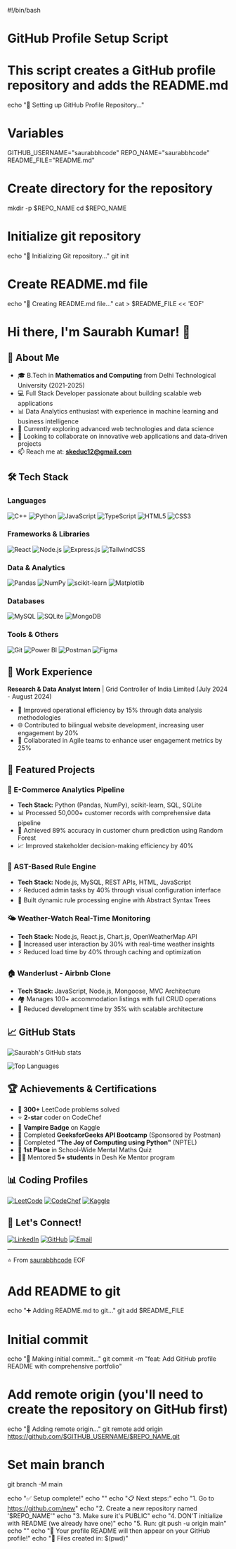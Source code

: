 #!/bin/bash

# GitHub Profile Setup Script
# This script creates a GitHub profile repository and adds the README.md

echo "🚀 Setting up GitHub Profile Repository..."

# Variables
GITHUB_USERNAME="saurabbhcode"
REPO_NAME="saurabbhcode"
README_FILE="README.md"

# Create directory for the repository
mkdir -p $REPO_NAME
cd $REPO_NAME

# Initialize git repository
echo "📁 Initializing Git repository..."
git init

# Create README.md file
echo "📝 Creating README.md file..."
cat > $README_FILE << 'EOF'
# Hi there, I'm Saurabh Kumar! 👋

## 🚀 About Me
- 🎓 B.Tech in **Mathematics and Computing** from Delhi Technological University (2021-2025)
- 💻 Full Stack Developer passionate about building scalable web applications
- 📊 Data Analytics enthusiast with experience in machine learning and business intelligence
- 🌱 Currently exploring advanced web technologies and data science
- 💞️ Looking to collaborate on innovative web applications and data-driven projects
- 📫 Reach me at: **skeduc12@gmail.com**

## 🛠️ Tech Stack

### Languages
![C++](https://img.shields.io/badge/-C++-00599C?style=flat-square&logo=c%2B%2B&logoColor=white)
![Python](https://img.shields.io/badge/-Python-3776AB?style=flat-square&logo=python&logoColor=white)
![JavaScript](https://img.shields.io/badge/-JavaScript-F7DF1E?style=flat-square&logo=javascript&logoColor=black)
![TypeScript](https://img.shields.io/badge/-TypeScript-007ACC?style=flat-square&logo=typescript&logoColor=white)
![HTML5](https://img.shields.io/badge/-HTML5-E34F26?style=flat-square&logo=html5&logoColor=white)
![CSS3](https://img.shields.io/badge/-CSS3-1572B6?style=flat-square&logo=css3&logoColor=white)

### Frameworks & Libraries
![React](https://img.shields.io/badge/-React-61DAFB?style=flat-square&logo=react&logoColor=black)
![Node.js](https://img.shields.io/badge/-Node.js-339933?style=flat-square&logo=node.js&logoColor=white)
![Express.js](https://img.shields.io/badge/-Express.js-000000?style=flat-square&logo=express&logoColor=white)
![TailwindCSS](https://img.shields.io/badge/-TailwindCSS-38B2AC?style=flat-square&logo=tailwind-css&logoColor=white)

### Data & Analytics
![Pandas](https://img.shields.io/badge/-Pandas-150458?style=flat-square&logo=pandas&logoColor=white)
![NumPy](https://img.shields.io/badge/-NumPy-013243?style=flat-square&logo=numpy&logoColor=white)
![scikit-learn](https://img.shields.io/badge/-scikit--learn-F7931E?style=flat-square&logo=scikit-learn&logoColor=white)
![Matplotlib](https://img.shields.io/badge/-Matplotlib-11557c?style=flat-square&logo=python&logoColor=white)

### Databases
![MySQL](https://img.shields.io/badge/-MySQL-4479A1?style=flat-square&logo=mysql&logoColor=white)
![SQLite](https://img.shields.io/badge/-SQLite-003B57?style=flat-square&logo=sqlite&logoColor=white)
![MongoDB](https://img.shields.io/badge/-MongoDB-47A248?style=flat-square&logo=mongodb&logoColor=white)

### Tools & Others
![Git](https://img.shields.io/badge/-Git-F05032?style=flat-square&logo=git&logoColor=white)
![Power BI](https://img.shields.io/badge/-Power%20BI-F2C811?style=flat-square&logo=power-bi&logoColor=black)
![Postman](https://img.shields.io/badge/-Postman-FF6C37?style=flat-square&logo=postman&logoColor=white)
![Figma](https://img.shields.io/badge/-Figma-F24E1E?style=flat-square&logo=figma&logoColor=white)

## 💼 Work Experience

**Research & Data Analyst Intern** | Grid Controller of India Limited (July 2024 - August 2024)
- 🚀 Improved operational efficiency by 15% through data analysis methodologies
- 🌐 Contributed to bilingual website development, increasing user engagement by 20%
- 👥 Collaborated in Agile teams to enhance user engagement metrics by 25%

## 🚀 Featured Projects

### 🛒 E-Commerce Analytics Pipeline
- **Tech Stack:** Python (Pandas, NumPy), scikit-learn, SQL, SQLite
- 📊 Processed 50,000+ customer records with comprehensive data pipeline
- 🤖 Achieved 89% accuracy in customer churn prediction using Random Forest
- 📈 Improved stakeholder decision-making efficiency by 40%

### 🧠 AST-Based Rule Engine
- **Tech Stack:** Node.js, MySQL, REST APIs, HTML, JavaScript
- ⚡ Reduced admin tasks by 40% through visual configuration interface
- 🔧 Built dynamic rule processing engine with Abstract Syntax Trees

### 🌤️ Weather-Watch Real-Time Monitoring
- **Tech Stack:** Node.js, React.js, Chart.js, OpenWeatherMap API
- 📱 Increased user interaction by 30% with real-time weather insights
- ⚡ Reduced load time by 40% through caching and optimization

### 🏠 Wanderlust - Airbnb Clone
- **Tech Stack:** JavaScript, Node.js, Mongoose, MVC Architecture
- 🏘️ Manages 100+ accommodation listings with full CRUD operations
- 🚀 Reduced development time by 35% with scalable architecture

## 📈 GitHub Stats

![Saurabh's GitHub stats](https://github-readme-stats.vercel.app/api?username=saurabbhcode&show_icons=true&theme=radical)

![Top Languages](https://github-readme-stats.vercel.app/api/top-langs/?username=saurabbhcode&layout=compact&theme=radical)

## 🏆 Achievements & Certifications

- 🧩 **300+** LeetCode problems solved
- ⭐ **2-star** coder on CodeChef
- 🧛 **Vampire Badge** on Kaggle
- 📜 Completed **GeeksforGeeks API Bootcamp** (Sponsored by Postman)
- 🐍 Completed **"The Joy of Computing using Python"** (NPTEL)
- 🏅 **1st Place** in School-Wide Mental Maths Quiz
- 👨‍🏫 Mentored **5+ students** in Desh Ke Mentor program

## 📊 Coding Profiles

[![LeetCode](https://img.shields.io/badge/-LeetCode-FFA116?style=flat-square&logo=leetcode&logoColor=black)](https://leetcode.com/saurabbhcode)
[![CodeChef](https://img.shields.io/badge/-CodeChef-5B4638?style=flat-square&logo=codechef&logoColor=white)](https://codechef.com/users/saurabbhcode)
[![Kaggle](https://img.shields.io/badge/-Kaggle-20BEFF?style=flat-square&logo=kaggle&logoColor=white)](https://kaggle.com/saurabbhcode)

## 🤝 Let's Connect!

[![LinkedIn](https://img.shields.io/badge/-LinkedIn-0077B5?style=flat-square&logo=linkedin&logoColor=white)](https://linkedin.com/in/saurabh-kumar)
[![GitHub](https://img.shields.io/badge/-GitHub-181717?style=flat-square&logo=github&logoColor=white)](https://github.com/saurabbhcode)
[![Email](https://img.shields.io/badge/-Email-D14836?style=flat-square&logo=gmail&logoColor=white)](mailto:skeduc12@gmail.com)

---
⭐️ From [saurabbhcode](https://github.com/saurabbhcode)
EOF

# Add README to git
echo "➕ Adding README.md to git..."
git add $README_FILE

# Initial commit
echo "💾 Making initial commit..."
git commit -m "feat: Add GitHub profile README with comprehensive portfolio"

# Add remote origin (you'll need to create the repository on GitHub first)
echo "🔗 Adding remote origin..."
git remote add origin https://github.com/$GITHUB_USERNAME/$REPO_NAME.git

# Set main branch
git branch -M main

echo "✅ Setup complete!"
echo ""
echo "📋 Next steps:"
echo "1. Go to https://github.com/new"
echo "2. Create a new repository named '$REPO_NAME'"
echo "3. Make sure it's PUBLIC"
echo "4. DON'T initialize with README (we already have one)"
echo "5. Run: git push -u origin main"
echo ""
echo "🎉 Your profile README will then appear on your GitHub profile!"
echo "📂 Files created in: $(pwd)"
